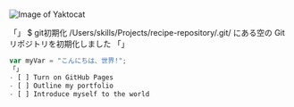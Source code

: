 # # 
![Image of Yaktocat](https://octodex.github.com/images/yaktocat.png)

「」
$ git初期化
/Users/skills/Projects/recipe-repository/.git/ にある空の Git リポジトリを初期化しました
「」
``` JavaScript
var myVar = "こんにちは、世界!";
「」
- [ ] Turn on GitHub Pages
- [ ] Outline my portfolio
- [ ] Introduce myself to the world
